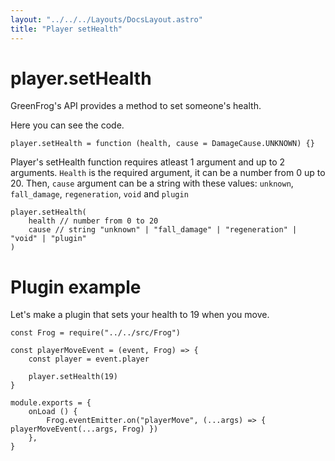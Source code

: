 ```yaml
---
layout: "../../../Layouts/DocsLayout.astro"
title: "Player setHealth"
---
```


# player.setHealth

GreenFrog's API provides a method to set someone's health.

Here you can see the code.

```
player.setHealth = function (health, cause = DamageCause.UNKNOWN) {}
```

Player's setHealth function requires atleast 1 argument and up to 2 arguments. `Health` is the required argument, it can be a number from 0 up to 20. Then, `cause` argument can be a string with these values: `unknown`, `fall_damage`, `regeneration`, `void` and `plugin`

```
player.setHealth(
    health // number from 0 to 20
    cause // string "unknown" | "fall_damage" | "regeneration" | "void" | "plugin"
)
```

# Plugin example
Let's make a plugin that sets your health to 19 when you move.

```
const Frog = require("../../src/Frog")

const playerMoveEvent = (event, Frog) => {
    const player = event.player
    
    player.setHealth(19)
}

module.exports = {
    onLoad () {
        Frog.eventEmitter.on("playerMove", (...args) => { playerMoveEvent(...args, Frog) })
    },
}
```
